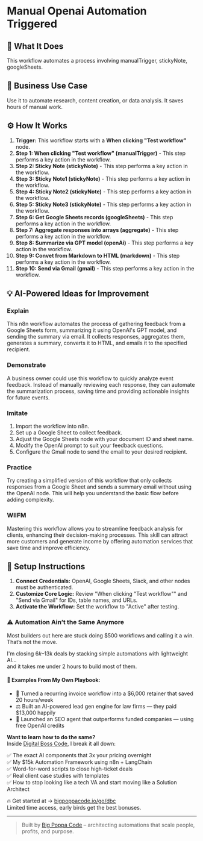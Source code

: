 # Manual Openai Automation Triggered

## 🚀 What It Does
This workflow automates a process involving manualTrigger, stickyNote, googleSheets.

## 💼 Business Use Case
Use it to automate research, content creation, or data analysis. It saves hours of manual work.

## ⚙️ How It Works
1.  **Trigger:** This workflow starts with a **When clicking "Test workflow"** node.
2. **Step 1: When clicking "Test workflow" (manualTrigger)** - This step performs a key action in the workflow.
3. **Step 2: Sticky Note (stickyNote)** - This step performs a key action in the workflow.
4. **Step 3: Sticky Note1 (stickyNote)** - This step performs a key action in the workflow.
5. **Step 4: Sticky Note2 (stickyNote)** - This step performs a key action in the workflow.
6. **Step 5: Sticky Note3 (stickyNote)** - This step performs a key action in the workflow.
7. **Step 6: Get Google Sheets records (googleSheets)** - This step performs a key action in the workflow.
8. **Step 7: Aggregate responses into arrays (aggregate)** - This step performs a key action in the workflow.
9. **Step 8: Summarize via GPT model (openAi)** - This step performs a key action in the workflow.
10. **Step 9: Convet from Markdown to HTML (markdown)** - This step performs a key action in the workflow.
11. **Step 10: Send via Gmail (gmail)** - This step performs a key action in the workflow.

## 💡 AI-Powered Ideas for Improvement
### Explain
This n8n workflow automates the process of gathering feedback from a Google Sheets form, summarizing it using OpenAI's GPT model, and sending the summary via email. It collects responses, aggregates them, generates a summary, converts it to HTML, and emails it to the specified recipient.

### Demonstrate
A business owner could use this workflow to quickly analyze event feedback. Instead of manually reviewing each response, they can automate the summarization process, saving time and providing actionable insights for future events.

### Imitate
1. Import the workflow into n8n.
2. Set up a Google Sheet to collect feedback.
3. Adjust the Google Sheets node with your document ID and sheet name.
4. Modify the OpenAI prompt to suit your feedback questions.
5. Configure the Gmail node to send the email to your desired recipient.

### Practice
Try creating a simplified version of this workflow that only collects responses from a Google Sheet and sends a summary email without using the OpenAI node. This will help you understand the basic flow before adding complexity.

### WIIFM
Mastering this workflow allows you to streamline feedback analysis for clients, enhancing their decision-making processes. This skill can attract more customers and generate income by offering automation services that save time and improve efficiency.

## 🔧 Setup Instructions
1. **Connect Credentials:** OpenAI, Google Sheets, Slack, and other nodes must be authenticated.
2. **Customize Core Logic:** Review "When clicking "Test workflow"" and "Send via Gmail" for IDs, table names, and URLs.
3. **Activate the Workflow:** Set the workflow to "Active" after testing.

### ⚠️ Automation Ain’t the Same Anymore

Most builders out here are stuck doing $500 workflows and calling it a win.  
That’s not the move.  

I'm closing $6k–$13k deals by stacking simple automations with lightweight AI...  
and it takes me under 2 hours to build most of them.

#### 🧠 Examples From My Own Playbook:
- 🔁 Turned a recurring invoice workflow into a $6,000 retainer that saved 20 hours/week  
- ⚖️ Built an AI-powered lead gen engine for law firms — they paid $13,000 happily  
- 🚀 Launched an SEO agent that outperforms funded companies — using free OpenAI credits  

**Want to learn how to do the same?**  
Inside [Digital Boss Code](https://bigpoppacode.io/go/dbc), I break it all down:

✅ The exact AI components that 3x your pricing overnight  
✅ My $15k Automation Framework using n8n + LangChain  
✅ Word-for-word scripts to close high-ticket deals  
✅ Real client case studies with templates  
✅ How to stop looking like a tech VA and start moving like a Solution Architect  

🔥 Get started at → [bigpoppacode.io/go/dbc](https://bigpoppacode.io/go/dbc)  
Limited time access, early birds get the best bonuses.

---
> Built by [Big Poppa Code](https://bigpoppacode.io) – architecting automations that scale people, profits, and purpose.
